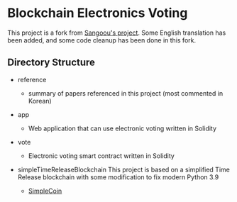 # Blockchain Electronics Voting
This project is a fork from [Sangoou's project](https://github.com/Sangoou/BlockchainEVote). Some English translation
has been added, and some code cleanup has been done in this fork.

## Directory Structure

* reference
    - summary of papers referenced in this project (most commented in Korean)

* app
    - Web application that can use electronic voting written in Solidity

* vote
    - Electronic voting smart contract written in Solidity

* simpleTimeReleaseBlockchain
  This project is based on a simplified Time Release blockchain with some modification to fix modern Python 3.9
    - [SimpleCoin](https://github.com/cosme12/SimpleCoin) 

